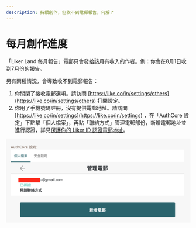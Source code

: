 ```yaml
---
description: 持續創作，但收不到電郵報告，何解？
---
```


# 每月創作進度

「Liker Land 每月報告」電郵只會發給該月有收入的作者。例：你會在8月1日收到7月份的報告。

另有兩種情況，會導致收不到電郵報告：

1. 你關閉了接收電郵選項。請訪問 [https://like.co/in/settings/others](https://like.co/in/settings/others) 打開設定。
2. 你用了手機號碼註冊，沒有提供電郵地址。請訪問 [https://like.co/in/settings](https://like.co/in/settings) ，在「AuthCore 設定」下點擊「個人檔案」，再點「聯絡方式」管理電郵部份，新增電郵地址並進行認證，詳見[保護你的 Liker ID 認證電郵地址](https://docs.like.co/v/zh/user-guide/liker-id/verifying-email-address#confirm-your-email-address)。

![](../../.gitbook/assets/monthly-report-email-setting.png)

